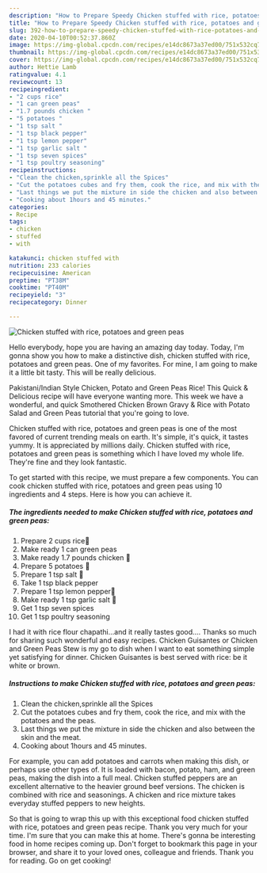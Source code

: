 ```yaml
---
description: "How to Prepare Speedy Chicken stuffed with rice, potatoes and green peas"
title: "How to Prepare Speedy Chicken stuffed with rice, potatoes and green peas"
slug: 392-how-to-prepare-speedy-chicken-stuffed-with-rice-potatoes-and-green-peas
date: 2020-04-10T00:52:37.860Z
image: https://img-global.cpcdn.com/recipes/e14dc8673a37ed00/751x532cq70/chicken-stuffed-with-rice-potatoes-and-green-peas-recipe-main-photo.jpg
thumbnail: https://img-global.cpcdn.com/recipes/e14dc8673a37ed00/751x532cq70/chicken-stuffed-with-rice-potatoes-and-green-peas-recipe-main-photo.jpg
cover: https://img-global.cpcdn.com/recipes/e14dc8673a37ed00/751x532cq70/chicken-stuffed-with-rice-potatoes-and-green-peas-recipe-main-photo.jpg
author: Hettie Lamb
ratingvalue: 4.1
reviewcount: 13
recipeingredient:
- "2 cups rice"
- "1 can green peas"
- "1.7 pounds chicken "
- "5 potatoes "
- "1 tsp salt "
- "1 tsp black pepper"
- "1 tsp lemon pepper"
- "1 tsp garlic salt "
- "1 tsp seven spices"
- "1 tsp poultry seasoning"
recipeinstructions:
- "Clean the chicken,sprinkle all the Spices"
- "Cut the potatoes cubes and fry them, cook the rice, and mix with the potatoes and the peas."
- "Last things we put the mixture in side the chicken and also between the skin and the meat."
- "Cooking about 1hours and 45 minutes."
categories:
- Recipe
tags:
- chicken
- stuffed
- with

katakunci: chicken stuffed with 
nutrition: 233 calories
recipecuisine: American
preptime: "PT38M"
cooktime: "PT40M"
recipeyield: "3"
recipecategory: Dinner

---
```



![Chicken stuffed with rice, potatoes and green peas](https://img-global.cpcdn.com/recipes/e14dc8673a37ed00/751x532cq70/chicken-stuffed-with-rice-potatoes-and-green-peas-recipe-main-photo.jpg)

Hello everybody, hope you are having an amazing day today. Today, I'm gonna show you how to make a distinctive dish, chicken stuffed with rice, potatoes and green peas. One of my favorites. For mine, I am going to make it a little bit tasty. This will be really delicious.

Pakistani/Indian Style Chicken, Potato and Green Peas Rice! This Quick &amp; Delicious recipe will have everyone wanting more. This week we have a wonderful, and quick Smothered Chicken Brown Gravy &amp; Rice with Potato Salad and Green Peas tutorial that you&#39;re going to love.

Chicken stuffed with rice, potatoes and green peas is one of the most favored of current trending meals on earth. It's simple, it's quick, it tastes yummy. It is appreciated by millions daily. Chicken stuffed with rice, potatoes and green peas is something which I have loved my whole life. They're fine and they look fantastic.


To get started with this recipe, we must prepare a few components. You can cook chicken stuffed with rice, potatoes and green peas using 10 ingredients and 4 steps. Here is how you can achieve it.

##### The ingredients needed to make Chicken stuffed with rice, potatoes and green peas:

1. Prepare 2 cups rice🍚
1. Make ready 1 can green peas
1. Make ready 1.7 pounds chicken 🐔
1. Prepare 5 potatoes 🥔
1. Prepare 1 tsp salt 🧂
1. Take 1 tsp black pepper
1. Prepare 1 tsp lemon pepper🍋
1. Make ready 1 tsp garlic salt 🧄
1. Get 1 tsp seven spices
1. Get 1 tsp poultry seasoning


I had it with rice flour chapathi…and it really tastes good…. Thanks so much for sharing such wonderful and easy recipes. Chicken Guisantes or Chicken and Green Peas Stew is my go to dish when I want to eat something simple yet satisfying for dinner. Chicken Guisantes is best served with rice: be it white or brown. 

##### Instructions to make Chicken stuffed with rice, potatoes and green peas:

1. Clean the chicken,sprinkle all the Spices
1. Cut the potatoes cubes and fry them, cook the rice, and mix with the potatoes and the peas.
1. Last things we put the mixture in side the chicken and also between the skin and the meat.
1. Cooking about 1hours and 45 minutes.


For example, you can add potatoes and carrots when making this dish, or perhaps use other types of. It is loaded with bacon, potato, ham, and green peas, making the dish into a full meal. Chicken stuffed peppers are an excellent alternative to the heavier ground beef versions. The chicken is combined with rice and seasonings. A chicken and rice mixture takes everyday stuffed peppers to new heights. 

So that is going to wrap this up with this exceptional food chicken stuffed with rice, potatoes and green peas recipe. Thank you very much for your time. I'm sure that you can make this at home. There's gonna be interesting food in home recipes coming up. Don't forget to bookmark this page in your browser, and share it to your loved ones, colleague and friends. Thank you for reading. Go on get cooking!
